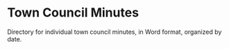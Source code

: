 # Town Council Minutes

Directory for individual town council minutes, in Word format, organized by date.
